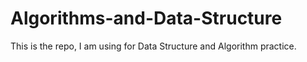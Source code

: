 # Algorithms-and-Data-Structure
This is the repo, I am using for Data Structure and Algorithm practice.
